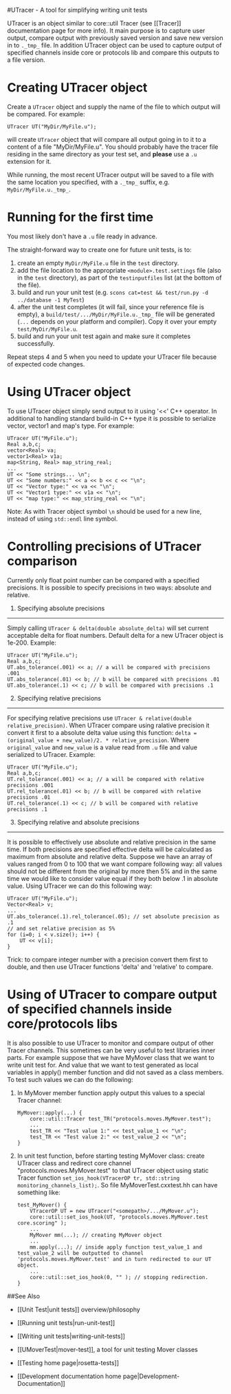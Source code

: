 #UTracer - A tool for simplifying writing unit tests

UTracer is an object similar to core::util Tracer (see [[Tracer]] documentation page for more info). It main purpose is to capture user output, compare output with previously saved version and save new version in to `._tmp_` file. In addition UTracer object can be used to capture output of specified channels inside core or protocols lib and compare this outputs to a file version.

Creating UTracer object
=======================

Create a `UTracer` object and supply the name of the file to which output will be compared. For example:

```
UTracer UT("MyDir/MyFile.u");
```

will create `UTracer` object that will compare all output going in to it to a content of a file "MyDir/MyFile.u". You should probably have the tracer file residing in the same directory as your test set, and **please** use a `.u` extension for it.

While running, the most recent UTracer output will be saved to a file with the same location you specified, with a `._tmp_` suffix, e.g. `MyDir/MyFile.u._tmp_`.

Running for the first time
==========================

You most likely don't have a `.u` file ready in advance.

The straight-forward way to create one for future unit tests, is to:

  1. create an empty `MyDir/MyFile.u` file in the `test` directory.
  2. add the file location to the appropriate `<module>.test.settings` file (also in the `test` directory), as part of the `testinputfiles` list (at the bottom of the file).
  3. build and run your unit test (e.g. `scons cat=test && test/run.py -d ../database -1 MyTest`)
  4. after the unit test completes (it will fail, since your reference file is empty), a `build/test/.../MyDir/MyFile.u._tmp_` file will be generated (`...` depends on your platform and compiler). Copy it over your empty `test/MyDir/MyFile.u`.
  5. build and run your unit test again and make sure it completes successfully.

Repeat steps 4 and 5 when you need to update your UTracer file because of expected code changes.

Using UTracer object
====================

To use UTracer object simply send output to it using '\<\<' C++ operator. In additional to handling standard build-in C++ type it is possible to serialize vector, vector1 and map's type. For example:

```
UTracer UT("MyFile.u");
Real a,b,c;
vector<Real> va;
vector1<Real> v1a;
map<String, Real> map_string_real;
...
UT << "Some strings... \n";
UT << "Some numbers:" << a << b << c << "\n";
UT << "Vector type:" << va << "\n";
UT << "Vector1 type:" << v1a << "\n";
UT << "map type:" << map_string_real << "\n";
```

Note: As with Tracer object symbol `\n` should be used for a new line, instead of using `std::endl` line symbol.

Controlling precisions of UTracer comparison
=============================================

Currently only float point number can be compared with a specified precisions. It is possible to specify precisions in two ways: absolute and relative.

1. Specifying absolute precisions
----------------------------------

Simply calling `UTracer & delta(double absolute_delta)` will set current acceptable delta for float numbers. Default delta for a new UTracer object is 1e-200. Example:

```
UTracer UT("MyFile.u");
Real a,b,c;
UT.abs_tolerance(.001) << a; // a will be compared with precisions .001
UT.abs_tolerance(.01) << b; // b will be compared with precisions .01
UT.abs_tolerance(.1) << c; // b will be compared with precisions .1
```

2. Specifying relative precisions
---------------------------------

For specifying relative precisions use `UTracer & relative(double relative_precision)`. When UTracer compare using ralative precision it convert it first to a absolute delta value using this function: `delta = (original_value + new_value)/2. * relative_precision`. Where `original_value` and `new_value` is a value read from `.u` file and value serialized to UTracer. Example:

```
UTracer UT("MyFile.u");
Real a,b,c;
UT.rel_tolerance(.001) << a; // a will be compared with relative precisions .001
UT.rel_tolerance(.01) << b; // b will be compared with relative precisions .01
UT.rel_tolerance(.1) << c; // b will be compared with relative precisions .1
```

3. Specifying relative and absolute precisions
----------------------------------------------

It is possible to effectively use absolute and relative precision in the same time. If both precisions are specified effective delta will be calculated as maximum from absolute and relative delta. Suppose we have an array of values ranged from 0 to 100 that we want compare following way: all values should not be different from the original by more then 5% and in the same time we would like to consider value equal if they both below .1 in absolute value. Using UTracer we can do this following way:

```
UTracer UT("MyFile.u");
Vector<Real> v;
...
UT.abs_tolerance(.1).rel_tolerance(.05); // set absolute precision as .1
// and set relative precision as 5%
for (i=0; i < v.size(); i++) {
    UT << v[i];
}
```

Trick: to compare integer number with a precision convert them first to double, and then use UTracer functions 'delta' and 'relative' to compare.

Using of UTracer to compare output of specified channels inside core/protocols libs
===================================================================================

It is also possible to use UTracer to monitor and compare output of other Tracer channels. This sometimes can be very useful to test libraries inner parts. For example suppose that we have MyMover class that we want to write unit test for. And value that we want to test generated as local variables in apply() member function and did not saved as a class members. To test such values we can do the following:

1.  In MyMover member function apply output this values to a special Tracer channel:

    ```
    MyMover::apply(...) {
        core::util::Tracer test_TR("protocols.moves.MyMover.test");
        ...
        test_TR << "Test value 1:" << test_value_1 << "\n";
        test_TR << "Test value 2:" << test_value_2 << "\n";
    }
    ```

2.  In unit test function, before starting testing MyMover class: create UTracer class and redirect core channel "protocols.moves.MyMover.test" to that UTracer object using static Tracer function `set_ios_hook(VTracerOP tr, std::string monitoring_channels_list);`. So file MyMoverTest.cxxtest.hh can have something like:

    ```
    test_MyMover() {
        VTracerOP UT = new UTracer("<somepath>/.../MyMover.u");
        core::util::set_ios_hook(UT, "protocols.moves.MyMover.test core.scoring" );
        ...
        MyMover mm(...); // creating MyMover object
        ...
        mm.apply(...); // inside apply function test_value_1 and test_value_2 will be outputted to channel 'protocols.moves.MyMover.test' and in turn redirected to our UT object.
        ...
        core::util::set_ios_hook(0, "" ); // stopping redirection.
    }
    ```

##See Also
* [[Unit Test|unit tests]] overview/philosophy
* [[Running unit tests|run-unit-test]]
* [[Writing unit tests|writing-unit-tests]]
* [[UMoverTest|mover-test]], a tool for unit testing Mover classes

* [[Testing home page|rosetta-tests]]
* [[Development documentation home page|Development-Documentation]]